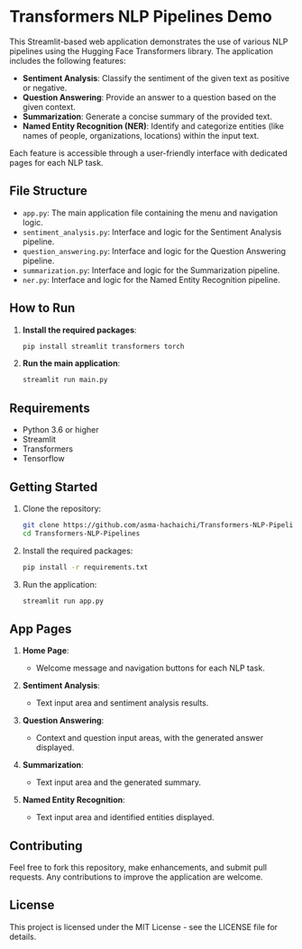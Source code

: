 # Transformers NLP Pipelines Demo

This Streamlit-based web application demonstrates the use of various NLP pipelines using the Hugging Face Transformers library. The application includes the following features:

- **Sentiment Analysis**: Classify the sentiment of the given text as positive or negative.
- **Question Answering**: Provide an answer to a question based on the given context.
- **Summarization**: Generate a concise summary of the provided text.
- **Named Entity Recognition (NER)**: Identify and categorize entities (like names of people, organizations, locations) within the input text.

Each feature is accessible through a user-friendly interface with dedicated pages for each NLP task.

## File Structure

- `app.py`: The main application file containing the menu and navigation logic.
- `sentiment_analysis.py`: Interface and logic for the Sentiment Analysis pipeline.
- `question_answering.py`: Interface and logic for the Question Answering pipeline.
- `summarization.py`: Interface and logic for the Summarization pipeline.
- `ner.py`: Interface and logic for the Named Entity Recognition pipeline.

## How to Run

1. **Install the required packages**:

   ```sh
   pip install streamlit transformers torch
   ```

2. **Run the main application**:
   ```sh
   streamlit run main.py
   ```

## Requirements

- Python 3.6 or higher
- Streamlit
- Transformers
- Tensorflow

## Getting Started

1. Clone the repository:

   ```sh
   git clone https://github.com/asma-hachaichi/Transformers-NLP-Pipelines.git
   cd Transformers-NLP-Pipelines
   ```

2. Install the required packages:

   ```sh
   pip install -r requirements.txt
   ```

3. Run the application:
   ```sh
   streamlit run app.py
   ```

## App Pages

1. **Home Page**:
   - Welcome message and navigation buttons for each NLP task.
2. **Sentiment Analysis**:
   - Text input area and sentiment analysis results.
3. **Question Answering**:

   - Context and question input areas, with the generated answer displayed.

4. **Summarization**:
   - Text input area and the generated summary.
5. **Named Entity Recognition**:
   - Text input area and identified entities displayed.

## Contributing

Feel free to fork this repository, make enhancements, and submit pull requests. Any contributions to improve the application are welcome.

## License

This project is licensed under the MIT License - see the LICENSE file for details.

